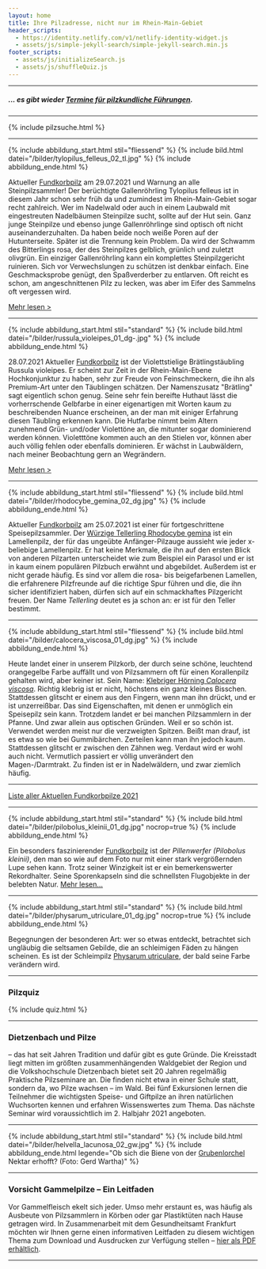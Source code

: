 ```yaml
---
layout: home
title: Ihre Pilzadresse, nicht nur im Rhein-Main-Gebiet
header_scripts:
  - https://identity.netlify.com/v1/netlify-identity-widget.js
  - assets/js/simple-jekyll-search/simple-jekyll-search.min.js
footer_scripts:
  - assets/js/initializeSearch.js
  - assets/js/shuffleQuiz.js
---
```

- - -

##### ... es gibt wieder [Termine für pilzkundliche Führungen](/termine).

- - -

{% include pilzsuche.html %}

- - -

{% include abbildung_start.html stil="fliessend" %}
{% include bild.html datei="/bilder/tylopilus_felleus_02_tl.jpg" %}
{% include abbildung_ende.html %}

Aktueller [Fundkorbpilz](AA "Glossar-") am 29.07.2021 und Warnung an alle Steinpilzsammler! Der berüchtigte Gallenröhrling Tylopilus felleus ist in diesem Jahr schon sehr früh da und zumindest im Rhein-Main-Gebiet sogar recht zahlreich. Wer im Nadelwald oder auch in einem Laubwald mit eingestreuten Nadelbäumen Steinpilze sucht, sollte auf der Hut sein. Ganz junge Steinpilze und ebenso junge Gallenröhrlinge sind optisch oft nicht auseinanderzuhalten. Da haben beide noch weiße Poren auf der Hutunterseite. Später ist die Trennung kein Problem. Da wird der Schwamm des Bitterlings rosa, der des Steinpilzes gelblich, grünlich und zuletzt olivgrün. Ein einziger Gallenröhrling kann ein komplettes Steinpilzgericht ruinieren. Sich vor Verwechslungen zu schützen ist denkbar einfach. Eine Geschmacksprobe genügt, den Spaßverderber zu entlarven. Oft reicht es schon, am angeschnittenen Pilz zu lecken, was aber im Eifer des Sammelns oft vergessen wird. 

[Mehr lesen >](/artikel/die-invasion-der-bitterlinge.html)

<div style="clear:  both"></div>

- - -

{% include abbildung_start.html stil="standard" %}
{% include bild.html datei="/bilder/russula_violeipes_01_dg-.jpg" %}
{% include abbildung_ende.html %}

28.07.2021 Aktueller [Fundkorbpilz](AA "Glossar-") ist der Violettstielige Brätlingstäubling Russula violeipes. Er scheint zur Zeit in der Rhein-Main-Ebene Hochkonjunktur zu haben, sehr zur Freude von Feinschmeckern, die ihn als Premium-Art unter den Täublingen schätzen. Der Namenszusatz "Brätling" sagt eigentlich schon genug. Seine sehr fein bereifte Huthaut lässt die vorherrschende Gelbfarbe in einer eigenartigen mit Worten kaum zu beschreibenden Nuance erscheinen, an der man mit einiger Erfahrung diesen Täubling erkennen kann. Die Hutfarbe nimmt beim Altern zunehmend Grün- und/oder Violettöne an, die mitunter sogar dominierend werden können. Violetttöne kommen auch an den Stielen vor, können aber auch völlig fehlen oder ebenfalls dominieren. Er wächst in Laubwäldern, nach meiner Beobachtung gern an Wegrändern.

[Mehr lesen >](/pilze/russula-violeipes-violettstieliger-brätlingstäubling)

- - -

{% include abbildung_start.html stil="fliessend" %}
{% include bild.html datei="/bilder/rhodocybe_gemina_02_dg.jpg" %}
{% include abbildung_ende.html %}

Aktueller [Fundkorbpilz](AA "Glossar-") am 25.07.2021 ist einer für fortgeschrittene Speisepilzsammler. Der [Würzige Tellerling Rhodocybe gemina](/pilze/rhodocybe-gemina-würziger-tellerling) ist ein Lamellenpilz, der für das ungeübte Anfänger-Pilzauge aussieht wie jeder x-beliebige Lamellenpilz. Er hat keine Merkmale, die ihn auf den ersten Blick von anderen Pilzarten unterscheidet wie zum Beispiel ein Parasol und er ist in kaum einem populären Pilzbuch erwähnt und abgebildet. Außerdem ist er nicht gerade häufig. Es sind vor allem die rosa- bis beigefarbenen Lamellen, die erfahrenere Pilzfreunde auf die richtige Spur führen und die, die ihn sicher identifiziert haben, dürfen sich auf ein schmackhaftes Pilzgericht freuen. Der Name *Tellerling* deutet es ja schon an: er ist für den Teller bestimmt.

<div style="clear:  both"></div>

- - -

{% include abbildung_start.html stil="fliessend" %}
{% include bild.html datei="/bilder/calocera_viscosa_01_dg.jpg" %}
{% include abbildung_ende.html %}

Heute landet einer in unserem Pilzkorb, der durch seine schöne, leuchtend orangegelbe Farbe auffällt und von Pilzsammern oft für einen Korallenpilz gehalten wird, aber keiner ist. Sein Name: [Klebriger Hörning *Calocera viscosa*](/pilze/calocera-viscosa-klebriger-hörnling). Richtig klebrig ist er nicht, höchstens ein ganz kleines Bisschen. Stattdessen glitscht er einem aus den Fingern, wenn man ihn drückt, und er ist unzerreißbar. Das sind Eigenschaften, mit denen er unmöglich ein Speisepilz sein kann. Trotzdem landet er bei manchen Pilzsammlern in der Pfanne. Und zwar allein aus optischen Gründen. Weil er so schön ist. Verwendet werden meist nur die verzweigten Spitzen. Beißt man drauf, ist es etwa so wie bei Gummibärchen. Zerteilen kann man ihn jedoch kaum. Stattdessen glitscht er zwischen den Zähnen weg. Verdaut wird er wohl auch nicht. Vermutlich passiert er völlig unverändert den Magen-/Darmtrakt. Zu finden ist er in Nadelwäldern, und zwar ziemlich häufig. 

<div style="clear:  both"></div>

- - -



[Liste aller Aktuellen Fundkorbpilze 2021](/artikel/liste-aller-aktuellen-fundkorbpilze-2021.html)

- - -

{% include abbildung_start.html stil="standard" %}
{% include bild.html datei="/bilder/pilobolus_kleinii_01_dg.jpg" nocrop=true %}
{% include abbildung_ende.html %}

Ein besonders faszinierender [Fundkorbpilz](AA "Glossar-") ist der *Pillenwerfer (Pilobolus kleinii)*, den man so wie auf dem Foto nur mit einer stark vergrößernden Lupe sehen kann. Trotz seiner Winzigkeit ist er ein bemerkenswerter Rekordhalter. Seine Sporenkapseln sind die schnellsten Flugobjekte in der belebten Natur. [Mehr lesen...](/pilze/pilobolus-kleinii-pillenwerfer)

- - -

{% include abbildung_start.html stil="standard" %}
{% include bild.html datei="/bilder/physarum_utriculare_01_dg.jpg" nocrop=true %}
{% include abbildung_ende.html %}

Begegnungen der besonderen Art: wer so etwas entdeckt, betrachtet sich ungläubig die seltsamen Gebilde, die an schleimigen Fäden zu hängen scheinen. Es ist der Schleimpilz [Physarum utriculare](/pilze/physarum-utriculare-fadenfruchtschleimpilz), der bald seine Farbe verändern wird.

- - -

### Pilzquiz

{% include quiz.html %}

- - -

### Dietzenbach und Pilze

– das hat seit Jahren Tradition und dafür gibt es gute Gründe. Die Kreisstadt liegt mitten im größten zusammenhängenden Waldgebiet der Region und die Volkshochschule Dietzenbach bietet seit 20 Jahren regelmäßig Praktische Pilzseminare an. Die finden nicht etwa in einer Schule statt, sondern da, wo Pilze wachsen – im Wald. Bei fünf Exkursionen lernen die Teilnehmer die wichtigsten Speise- und Giftpilze an ihren natürlichen Wuchsorten kennen und erfahren Wissenswertes zum Thema. Das nächste Seminar wird voraussichtlich im 2. Halbjahr 2021 angeboten.

- - -

{% include abbildung_start.html stil="standard" %}
{% include bild.html datei="/bilder/helvella_lacunosa_02_gw.jpg" %}
{% include abbildung_ende.html legende="Ob sich die Biene von der <a href='/pilze/helvella-lacunosa-grubenlorchel'>Grubenlorchel</a> Nektar erhofft?  (Foto: Gerd Wartha)" %}

- - -

### Vorsicht Gammelpilze – Ein Leitfaden

Vor Gammelfleisch ekelt sich jeder. Umso mehr erstaunt es, was häufig als Ausbeute von Pilzsammlern in Körben oder gar Plastiktüten nach Hause getragen wird. In Zusammenarbeit mit dem Gesundheitsamt Frankfurt möchten wir Ihnen gerne einen informativen Leitfaden zu diesem wichtigen Thema zum Download und Ausdrucken zur Verfügung stellen – [hier als PDF erhältlich](/assets/docs/Fundkorb.de-Gammelpilze.pdf).

- - -